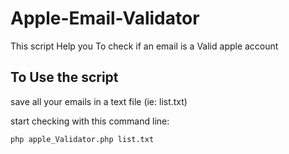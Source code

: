 # Apple-Email-Validator
This script Help you To check if an email is a Valid apple account

## To Use the script
save all your emails in a text file (ie: list.txt)

start checking with this command line:

    php apple_Validator.php list.txt
